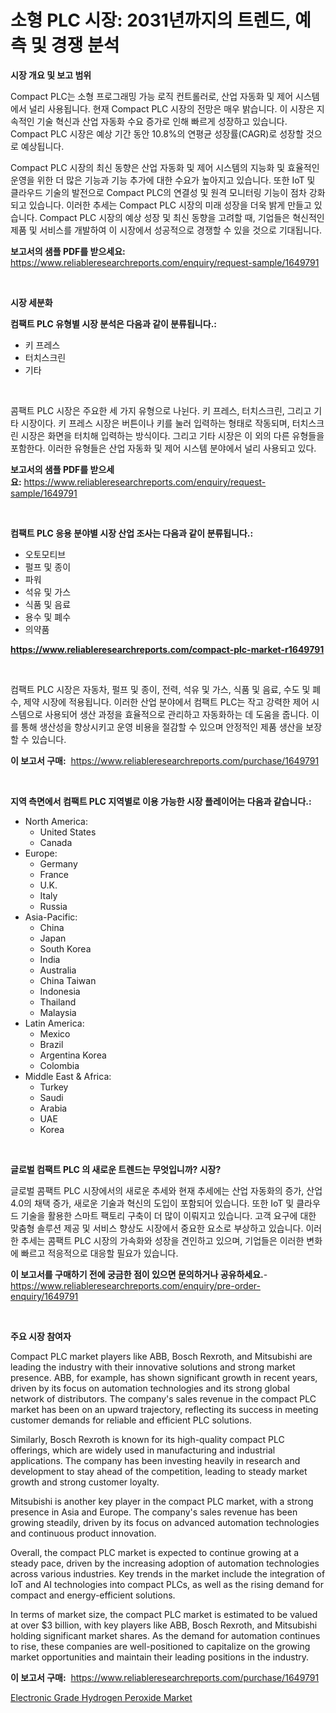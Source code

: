 <p><h1>소형 PLC 시장: 2031년까지의 트렌드, 예측 및 경쟁 분석</h1></p><p><strong>시장 개요 및 보고 범위</strong></p>
<p><p>Compact PLC는 소형 프로그래밍 가능 로직 컨트롤러로, 산업 자동화 및 제어 시스템에서 널리 사용됩니다. 현재 Compact PLC 시장의 전망은 매우 밝습니다. 이 시장은 지속적인 기술 혁신과 산업 자동화 수요 증가로 인해 빠르게 성장하고 있습니다. Compact PLC 시장은 예상 기간 동안 10.8%의 연평균 성장률(CAGR)로 성장할 것으로 예상됩니다.</p><p>Compact PLC 시장의 최신 동향은 산업 자동화 및 제어 시스템의 지능화 및 효율적인 운영을 위한 더 많은 기능과 기능 추가에 대한 수요가 높아지고 있습니다. 또한 IoT 및 클라우드 기술의 발전으로 Compact PLC의 연결성 및 원격 모니터링 기능이 점차 강화되고 있습니다. 이러한 추세는 Compact PLC 시장의 미래 성장을 더욱 밝게 만들고 있습니다. Compact PLC 시장의 예상 성장 및 최신 동향을 고려할 때, 기업들은 혁신적인 제품 및 서비스를 개발하여 이 시장에서 성공적으로 경쟁할 수 있을 것으로 기대됩니다.</p></p>
<p><strong>보고서의 샘플 PDF를 받으세요:</strong> <a href="https://www.reliableresearchreports.com/enquiry/request-sample/1649791">https://www.reliableresearchreports.com/enquiry/request-sample/1649791</a></p>
<p>&nbsp;</p>
<p><strong>시장 세분화</strong></p>
<p><strong>컴팩트 PLC 유형별 시장 분석은 다음과 같이 분류됩니다.:</strong></p>
<p><ul><li>키 프레스</li><li>터치스크린</li><li>기타</li></ul></p>
<p>&nbsp;</p>
<p><p>콤팩트 PLC 시장은 주요한 세 가지 유형으로 나뉜다. 키 프레스, 터치스크린, 그리고 기타 시장이다. 키 프레스 시장은 버튼이나 키를 눌러 입력하는 형태로 작동되며, 터치스크린 시장은 화면을 터치해 입력하는 방식이다. 그리고 기타 시장은 이 외의 다른 유형들을 포함한다. 이러한 유형들은 산업 자동화 및 제어 시스템 분야에서 널리 사용되고 있다.</p></p>
<p><strong>보고서의 샘플 PDF를 받으세요:</strong>&nbsp;<a href="https://www.reliableresearchreports.com/enquiry/request-sample/1649791">https://www.reliableresearchreports.com/enquiry/request-sample/1649791</a></p>
<p>&nbsp;</p>
<p><strong> 컴팩트 PLC 응용 분야별 시장 산업 조사는 다음과 같이 분류됩니다.:</strong></p>
<p><ul><li>오토모티브</li><li>펄프 및 종이</li><li>파워</li><li>석유 및 가스</li><li>식품 및 음료</li><li>용수 및 폐수</li><li>의약품</li></ul></p>
<p><strong><a href="https://www.reliableresearchreports.com/compact-plc-market-r1649791">https://www.reliableresearchreports.com/compact-plc-market-r1649791</a></strong></p>
<p>&nbsp;</p>
<p><p>컴팩트 PLC 시장은 자동차, 펄프 및 종이, 전력, 석유 및 가스, 식품 및 음료, 수도 및 폐수, 제약 시장에 적용됩니다. 이러한 산업 분야에서 컴팩트 PLC는 작고 강력한 제어 시스템으로 사용되어 생산 과정을 효율적으로 관리하고 자동화하는 데 도움을 줍니다. 이를 통해 생산성을 향상시키고 운영 비용을 절감할 수 있으며 안정적인 제품 생산을 보장할 수 있습니다.</p></p>
<p><strong>이 보고서 구매:</strong>&nbsp; <a href="https://www.reliableresearchreports.com/purchase/1649791">https://www.reliableresearchreports.com/purchase/1649791</a></p>
<p>&nbsp;</p>
<p><strong>지역 측면에서 컴팩트 PLC 지역별로 이용 가능한 시장 플레이어는 다음과 같습니다.:</strong></p>
<p><ul>
    <li>
        North America:
        <ul>
            <li>United States</li>
            <li>Canada</li>
        </ul>
    </li>
    <li>
        Europe:
        <ul>
            <li>Germany</li>
            <li>France</li>
            <li>U.K.</li>
            <li>Italy</li>
            <li>Russia</li>
        </ul>
    </li>
    <li>
        Asia-Pacific:
        <ul>
            <li>China</li>
            <li>Japan</li>
            <li>South Korea</li>
            <li>India</li>
            <li>Australia</li>
            <li>China Taiwan</li>
            <li>Indonesia</li>
            <li>Thailand</li>
            <li>Malaysia</li>
        </ul>
    </li>
    <li>
        Latin America:
        <ul>
            <li>Mexico</li>
            <li>Brazil</li>
            <li>Argentina Korea</li>
            <li>Colombia</li>
        </ul>
    </li>
    <li>
        Middle East & Africa:
        <ul>
            <li>Turkey</li>
            <li>Saudi</li>
            <li>Arabia</li>
            <li>UAE</li>
            <li>Korea</li>
        </ul>
    </li>
    </ul></p>
<p>&nbsp;</p>
<p><strong>글로벌 컴팩트 PLC 의 새로운 트렌드는 무엇입니까? 시장?</strong></p>
<p><p>글로벌 콤팩트 PLC 시장에서의 새로운 추세와 현재 추세에는 산업 자동화의 증가, 산업 4.0의 채택 증가, 새로운 기술과 혁신의 도입이 포함되어 있습니다. 또한 IoT 및 클라우드 기술을 활용한 스마트 팩토리 구축이 더 많이 이뤄지고 있습니다. 고객 요구에 대한 맞춤형 솔루션 제공 및 서비스 향상도 시장에서 중요한 요소로 부상하고 있습니다. 이러한 추세는 콤팩트 PLC 시장의 가속화와 성장을 견인하고 있으며, 기업들은 이러한 변화에 빠르고 적응적으로 대응할 필요가 있습니다.</p></p>
<p><strong>이 보고서를 구매하기 전에 궁금한 점이 있으면 문의하거나 공유하세요.</strong>- <a href="https://www.reliableresearchreports.com/enquiry/pre-order-enquiry/1649791">https://www.reliableresearchreports.com/enquiry/pre-order-enquiry/1649791</a></p>
<p>&nbsp;</p>
<p><strong>주요 시장 참여자</strong></p>
<p><p>Compact PLC market players like ABB, Bosch Rexroth, and Mitsubishi are leading the industry with their innovative solutions and strong market presence. ABB, for example, has shown significant growth in recent years, driven by its focus on automation technologies and its strong global network of distributors. The company's sales revenue in the compact PLC market has been on an upward trajectory, reflecting its success in meeting customer demands for reliable and efficient PLC solutions.</p><p>Similarly, Bosch Rexroth is known for its high-quality compact PLC offerings, which are widely used in manufacturing and industrial applications. The company has been investing heavily in research and development to stay ahead of the competition, leading to steady market growth and strong customer loyalty.</p><p>Mitsubishi is another key player in the compact PLC market, with a strong presence in Asia and Europe. The company's sales revenue has been growing steadily, driven by its focus on advanced automation technologies and continuous product innovation.</p><p>Overall, the compact PLC market is expected to continue growing at a steady pace, driven by the increasing adoption of automation technologies across various industries. Key trends in the market include the integration of IoT and AI technologies into compact PLCs, as well as the rising demand for compact and energy-efficient solutions.</p><p>In terms of market size, the compact PLC market is estimated to be valued at over $3 billion, with key players like ABB, Bosch Rexroth, and Mitsubishi holding significant market shares. As the demand for automation continues to rise, these companies are well-positioned to capitalize on the growing market opportunities and maintain their leading positions in the industry.</p></p>
<p><strong>이 보고서 구매:</strong>&nbsp;&nbsp;<a href="https://www.reliableresearchreports.com/purchase/1649791">https://www.reliableresearchreports.com/purchase/1649791</a></p>
<p><p><a href="https://nifty-kite-d51.notion.site/Electronic-Grade-Hydrogen-Peroxide-Market-Size-CAGR-Trends-2024-2030-f560c4b100a74f4d8b0777cce502e876">Electronic Grade Hydrogen Peroxide Market</a></p></p>